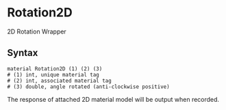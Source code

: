 # Rotation2D

2D Rotation Wrapper

## Syntax

```
material Rotation2D (1) (2) (3)
# (1) int, unique material tag
# (2) int, associated material tag
# (3) double, angle rotated (anti-clockwise positive)
```

The response of attached 2D material model will be output when recorded.
